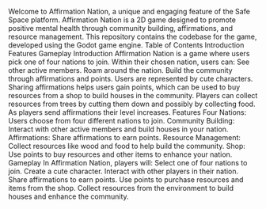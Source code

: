 
Welcome to Affirmation Nation, a unique and engaging feature of the Safe Space platform. Affirmation Nation is a 2D game designed to promote positive mental health through community building, affirmations, and resource management. This repository contains the codebase for the game, developed using the Godot game engine.
Table of Contents
Introduction
Features
Gameplay
Introduction
Affirmation Nation is a game where users pick one of four nations to join. Within their chosen nation, users can:
See other active members.
Roam around the nation.
Build the community through affirmations and points.
Users are represented by cute characters. Sharing affirmations helps users gain points, which can be used to buy resources from a shop to build houses in the community. Players can collect resources from trees by cutting them down and possibly by collecting food. As players send affirmations their level increases.
Features
Four Nations: Users choose from four different nations to join.
Community Building: Interact with other active members and build houses in your nation.
Affirmations: Share affirmations to earn points.
Resource Management: Collect resources like wood and food to help build the community.
Shop: Use points to buy resources and other items to enhance your nation.
Gameplay
In Affirmation Nation, players will:
Select one of four nations to join.
Create a cute character.
Interact with other players in their nation.
Share affirmations to earn points.
Use points to purchase resources and items from the shop.
Collect resources from the environment to build houses and enhance the community.
